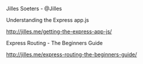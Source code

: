Jilles Soeters - @Jilles

Understanding the Express app.js

http://jilles.me/getting-the-express-app-js/


Express Routing - The Beginners Guide

http://jilles.me/express-routing-the-beginners-guide/